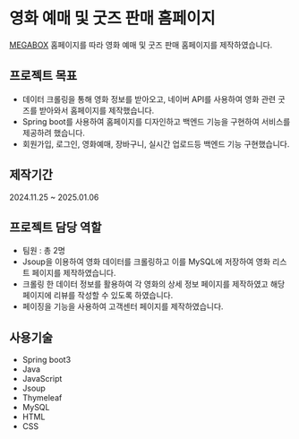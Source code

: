 # 영화 예매 및 굿즈 판매 홈페이지
[MEGABOX](https://www.megabox.co.kr/?NaPm=ct%3Dm9zn011t%7Cci%3Dcheckout%7Ctr%3Dds%7Ctrx%3Dnull%7Chk%3Dda178c1814fed8dbb20714e5f5a716b44f7a913b) 홈페이지를 따라 영화 예매 및 굿즈 판매 홈페이지를 제작하였습니다.

## 프로젝트 목표
- 데이터 크롤링을 통해 영화 정보를 받아오고, 네이버 API를 사용하여 영화 관련 굿즈를 받아와서 홈페이지를 제작했습니다.
- Spring boot를 사용하여 홈페이지를 디자인하고 백엔드 기능을 구현하여 서비스를 제공하려 했습니다.
- 회원가입, 로그인, 영화예매, 장바구니, 실시간 업로드등 백엔드 기능 구현했습니다.

## 제작기간
2024.11.25 ~ 2025.01.06

## 프로젝트 담당 역할
- 팀원 : 총 2명
- Jsoup을 이용하여 영화 데이터를 크롤링하고 이를 MySQL에 저장하여 영화 리스트 페이지를 제작하였습니다.
- 크롤링 한 데이터 정보를 활용하여 각 영화의 상세 정보 페이지를 제작하였고 해당 페이지에 리뷰를 작성할 수 있도록 하였습니다.
- 페이징을 기능을 사용하여 고객센터 페이지를 제작하였습니다.

## 사용기술
- Spring boot3
- Java
- JavaScript
- Jsoup
- Thymeleaf
- MySQL
- HTML
- CSS
